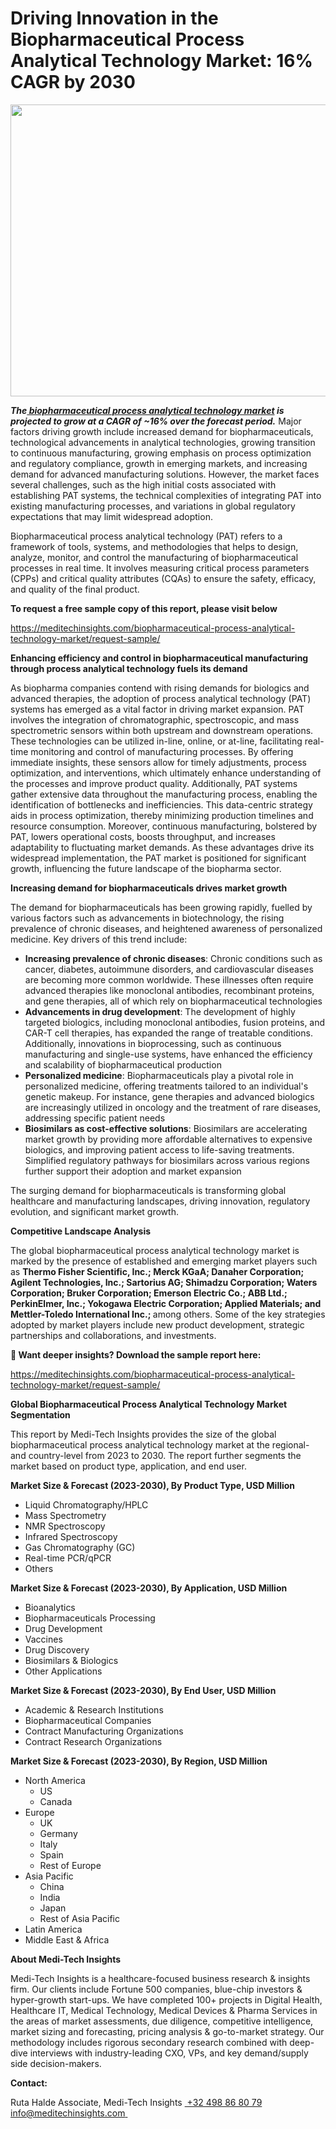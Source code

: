<H1> Driving Innovation in the Biopharmaceutical Process Analytical Technology Market: 16% CAGR by 2030 </H1>
<img class="alignnone size-full wp-image-1578" src="http://dailyinvestorhub.com/wp-content/uploads/2025/04/Biopharmaceutical-Process-Analytical-Technology-Market.png" alt="" width="786" height="467" />

<strong><em>The</em></strong><a href="https://meditechinsights.com/biopharmaceutical-process-analytical-technology-market/"><strong><em> biopharmaceutical process analytical technology market</em></strong></a><strong><em> is projected to grow at a CAGR of ~16% over the forecast period.</em></strong> Major factors driving growth include increased demand for biopharmaceuticals, technological advancements in analytical technologies, growing transition to continuous manufacturing, growing emphasis on process optimization and regulatory compliance, growth in emerging markets, and increasing demand for advanced manufacturing solutions. However, the market faces several challenges, such as the high initial costs associated with establishing PAT systems, the technical complexities of integrating PAT into existing manufacturing processes, and variations in global regulatory expectations that may limit widespread adoption.

Biopharmaceutical process analytical technology (PAT) refers to a framework of tools, systems, and methodologies that helps to design, analyze, monitor, and control the manufacturing of biopharmaceutical processes in real time. It involves measuring critical process parameters (CPPs) and critical quality attributes (CQAs) to ensure the safety, efficacy, and quality of the final product.

<strong>To request a free sample copy of this report, please visit below</strong>

<a href="https://meditechinsights.com/biopharmaceutical-process-analytical-technology-market/request-sample/">https://meditechinsights.com/biopharmaceutical-process-analytical-technology-market/request-sample/</a>

<strong>Enhancing efficiency and control in biopharmaceutical manufacturing through process analytical technology fuels its demand</strong>

As biopharma companies contend with rising demands for biologics and advanced therapies, the adoption of process analytical technology (PAT) systems has emerged as a vital factor in driving market expansion. PAT involves the integration of chromatographic, spectroscopic, and mass spectrometric sensors within both upstream and downstream operations. These technologies can be utilized in-line, online, or at-line, facilitating real-time monitoring and control of manufacturing processes. By offering immediate insights, these sensors allow for timely adjustments, process optimization, and interventions, which ultimately enhance understanding of the processes and improve product quality. Additionally, PAT systems gather extensive data throughout the manufacturing process, enabling the identification of bottlenecks and inefficiencies. This data-centric strategy aids in process optimization, thereby minimizing production timelines and resource consumption. Moreover, continuous manufacturing, bolstered by PAT, lowers operational costs, boosts throughput, and increases adaptability to fluctuating market demands. As these advantages drive its widespread implementation, the PAT market is positioned for significant growth, influencing the future landscape of the biopharma sector.

<strong>Increasing demand for biopharmaceuticals drives market growth</strong>

The demand for biopharmaceuticals has been growing rapidly, fuelled by various factors such as advancements in biotechnology, the rising prevalence of chronic diseases, and heightened awareness of personalized medicine. Key drivers of this trend include:
<ul>
 	<li><strong>Increasing prevalence of chronic diseases</strong>: Chronic conditions such as cancer, diabetes, autoimmune disorders, and cardiovascular diseases are becoming more common worldwide. These illnesses often require advanced therapies like monoclonal antibodies, recombinant proteins, and gene therapies, all of which rely on biopharmaceutical technologies</li>
 	<li><strong>Advancements in drug development</strong>: The development of highly targeted biologics, including monoclonal antibodies, fusion proteins, and CAR-T cell therapies, has expanded the range of treatable conditions. Additionally, innovations in bioprocessing, such as continuous manufacturing and single-use systems, have enhanced the efficiency and scalability of biopharmaceutical production</li>
 	<li><strong>Personalized medicine</strong>: Biopharmaceuticals play a pivotal role in personalized medicine, offering treatments tailored to an individual's genetic makeup. For instance, gene therapies and advanced biologics are increasingly utilized in oncology and the treatment of rare diseases, addressing specific patient needs</li>
 	<li><strong>Biosimilars as cost-effective solutions</strong>: Biosimilars are accelerating market growth by providing more affordable alternatives to expensive biologics, and improving patient access to life-saving treatments. Simplified regulatory pathways for biosimilars across various regions further support their adoption and market expansion</li>
</ul>
The surging demand for biopharmaceuticals is transforming global healthcare and manufacturing landscapes, driving innovation, regulatory evolution, and significant market growth.

<strong>Competitive Landscape Analysis</strong>

The global biopharmaceutical process analytical technology market is marked by the presence of established and emerging market players such as <strong>Thermo Fisher Scientific, Inc.; Merck KGaA; Danaher Corporation; Agilent Technologies, Inc.; Sartorius AG; Shimadzu Corporation; Waters Corporation; Bruker Corporation; Emerson Electric Co.; ABB Ltd.; PerkinElmer, Inc.; Yokogawa Electric Corporation; Applied Materials; and Mettler-Toledo International Inc.; </strong>among others. Some of the key strategies adopted by market players include new product development, strategic partnerships and collaborations, and investments.

<strong>🔗 Want deeper insights? Download the sample report here: </strong>

<a href="https://meditechinsights.com/biopharmaceutical-process-analytical-technology-market/request-sample/">https://meditechinsights.com/biopharmaceutical-process-analytical-technology-market/request-sample/</a>

<strong>Global Biopharmaceutical Process Analytical Technology Market Segmentation</strong>

This report by Medi-Tech Insights provides the size of the global biopharmaceutical process analytical technology market at the regional- and country-level from 2023 to 2030. The report further segments the market based on product type, application, and end user.

<strong>Market Size &amp; Forecast (2023-2030), By Product Type, USD Million</strong>
<ul>
 	<li>Liquid Chromatography/HPLC</li>
 	<li>Mass Spectrometry</li>
 	<li>NMR Spectroscopy</li>
 	<li>Infrared Spectroscopy</li>
 	<li>Gas Chromatography (GC)</li>
 	<li>Real-time PCR/qPCR</li>
 	<li>Others</li>
</ul>
<strong>Market Size &amp; Forecast (2023-2030), By Application, USD Million</strong>
<ul>
 	<li>Bioanalytics</li>
 	<li>Biopharmaceuticals Processing</li>
 	<li>Drug Development</li>
 	<li>Vaccines</li>
 	<li>Drug Discovery</li>
 	<li>Biosimilars &amp; Biologics</li>
 	<li>Other Applications</li>
</ul>
<strong>Market Size &amp; Forecast (2023-2030), By End User, USD Million</strong>
<ul>
 	<li>Academic &amp; Research Institutions</li>
 	<li>Biopharmaceutical Companies</li>
 	<li>Contract Manufacturing Organizations</li>
 	<li>Contract Research Organizations</li>
</ul>
<strong>Market Size &amp; Forecast (2023-2030), By Region, USD Million</strong>
<ul>
 	<li>North America
<ul>
 	<li>US</li>
 	<li>Canada</li>
</ul>
</li>
 	<li>Europe
<ul>
 	<li>UK</li>
 	<li>Germany</li>
 	<li>Italy</li>
 	<li>Spain</li>
 	<li>Rest of Europe</li>
</ul>
</li>
 	<li>Asia Pacific
<ul>
 	<li>China</li>
 	<li>India</li>
 	<li>Japan</li>
 	<li>Rest of Asia Pacific</li>
</ul>
</li>
 	<li>Latin America</li>
 	<li>Middle East &amp; Africa</li>
</ul>
<strong>About Medi-Tech Insights</strong>

Medi-Tech Insights is a healthcare-focused business research &amp; insights firm. Our clients include Fortune 500 companies, blue-chip investors &amp; hyper-growth start-ups. We have completed 100+ projects in Digital Health, Healthcare IT, Medical Technology, Medical Devices &amp; Pharma Services in the areas of market assessments, due diligence, competitive intelligence, market sizing and forecasting, pricing analysis &amp; go-to-market strategy. Our methodology includes rigorous secondary research combined with deep-dive interviews with industry-leading CXO, VPs, and key demand/supply side decision-makers.

<strong>Contact:</strong>

Ruta Halde
Associate, Medi-Tech Insights
<u> +32 498 86 80 79
</u><a href="mailto:info@meditechinsights.com">info@meditechinsights.com</a><u> </u>
